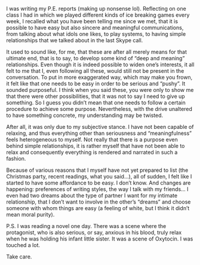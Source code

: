 I was writing my P.E. reports (making up nonsense lol). Reflecting on one class I had in which we played different kinds of ice breaking games every week, I recalled what you have been telling me since we met, that it is possible to have easy but also sincere and meaningful communications, from talking about what idols one likes, to play systems, to having simple relationships that we talked about in the last Skype call.

It used to sound like, for me, that these are after all merely means for that ultimate end, that is to say, to develop some kind of “deep and meaning” relationships. Even though it is indeed possible to widen one’s interests, it all felt to me that I, even following all these, would still not be present in the conversation. To put in more exaggerated way, which may make you frown, it felt like that one needs to be easy in order to be serious and “pushy”. It sounded purposeful. I think when you said these, you were only to show me that there were other possibilities, that it was not to say I need to give up something. So I guess you didn’t mean that one needs to follow a certain procedure to achieve some purpose. Nevertheless, with the drive unaltered to have something concrete, my understanding may be twisted.

After all, it was only due to my subjective stance. I have not been capable of relaxing, and thus everything other than seriousness and “meaningfulness” feels heterogeneous to myself. Not really that there is a purpose even behind simple relationships, it is rather myself that have not been able to relax and consequently everything is rendered and narrated in such a fashion. 

Because of various reasons that I myself have not yet prepared to list (the Christmas party, recent readings, what you said...), all of sudden, I felt like I started to have some affordance to be easy. I don’t know. And changes are happening: preferences of writing styles, the way I talk with my friends... I even had two dreams about the type of partner I want for my intimate relationship, that I don’t want to involve in the other’s “dreams” and choose someone with whom things are easy (a feeling of white, but I think it didn’t mean moral purity).

P.S. I was reading a novel one day. There was a scene where the protagonist, who is also serious, or say, anxious in his blood, truly relax when he was holding his infant little sister. It was a scene of Oxytocin. I was touched a lot.

Take care.

<!-- [^(I somehow prefer the Japanese expression 余裕ができた)] -->